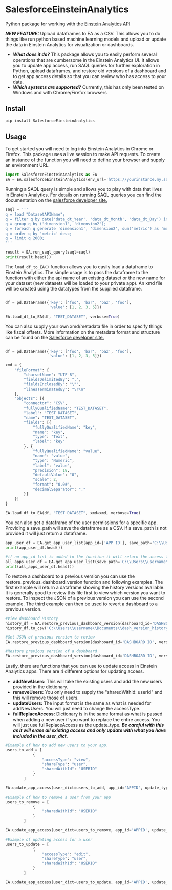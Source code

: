 # SalesforceEinsteinAnalytics #

Python package for working with the [Einstein Analytics API](https://developer.salesforce.com/docs/atlas.en-us.bi_dev_guide_rest.meta/bi_dev_guide_rest/bi_rest_overview.htm)

***NEW FEATURE:*** Upload dataframes to EA as a CSV.  This allows you to do things like run python based machine learning models and upload or update the data in Einstein Analytics for visualization or dashboards.

* ***What does it do?*** This package allows you to easily perform several operations that are cumbersome in the Einstein Analytics UI.  It allows you to update app access, run SAQL queries for further exploration in Python, upload dataframes, and restore old versions of a dashboard and to get app access details so that you can review who has access to your data.
* ***Which systems are supported?*** Currently, this has only been tested on Windows and with Chrome/Firefox browsers


## Install ##
```bash
pip install SalesforceEinsteinAnalytics
```

## Usage ##

To get started you will need to log into Einstein Analytics in Chrome or Firefox.  This package uses a live session to make API requests.  To create an instance of the function you will need to define your browser and supply an environment URL.
```python
import SalesforceEinsteinAnalytics as EA
EA = EA.salesforceEinsteinAnalytics(env_url='https://yourinstance.my.salesforce.com', browser='chrome')
```
  
  
Running a SAQL query is simple and allows you to play with data that lives in Einstein Analytics.
For details on running SAQL queries you can find the documentation on the [salesforce developer site.](https://developer.salesforce.com/docs/atlas.en-us.bi_dev_guide_saql.meta/bi_dev_guide_saql/)
```python
saql = '''
q = load "DatasetAPIName";
q = filter q by date('data_dt_Year', 'data_dt_Month', 'data_dt_Day') in ["current month".."current month"];
q = group q by ('dimension1', 'dimension2');
q = foreach q generate 'dimension1', 'dimension2', sum('metric') as 'metric', unique('id') as 'id_count';
q = order q by 'metric' desc;
q = limit q 2000;
'''

result = EA.run_saql_query(saql=saql)
print(result.head())
```
  
The ```load_df_to_EA()``` function allows you to easily load a dataframe to Einstein Analytics.  The simple usage is to pass the dataframe to the function with either the api name of an existing dataset or the new name for your dataset (new datasets will be loaded to your private app). An xmd file will be created using the datatypes from the supplied dataframe. 
```python

df = pd.DataFrame({'key': ['foo', 'bar', 'baz', 'foo'],
                   'value': [1, 2, 3, 5]})

EA.load_df_to_EA(df, "TEST_DATASET", verbose=True)
```
You can also supply your own xmd/metadata file in order to specify things like fiscal offsets.  More information on the metadata format and structure can be found on the [Salesforce developer site.](https://developer.salesforce.com/docs/atlas.en-us.bi_dev_guide_ext_data_format.meta/bi_dev_guide_ext_data_format/bi_ext_data_schema_overview.htm)
```python

df = pd.DataFrame({'key': ['foo', 'bar', 'baz', 'foo'],
                   'value': [1, 2, 3, 5]})

xmd = {
	"fileFormat": {
		"charsetName": "UTF-8",
		"fieldsDelimitedBy": ",",
		"fieldsEnclosedBy": "\"",
		"linesTerminatedBy": "\r\n"
	},
	"objects": [{
		"connector": "CSV",
		"fullyQualifiedName": "TEST_DATASET",
		"label": "TEST_DATASET",
		"name": "TEST_DATASET",
		"fields": [{
			"fullyQualifiedName": "key",
			"name": "key",
			"type": "Text",
			"label": "key"
		}, {
			"fullyQualifiedName": "value",
			"name": "value",
			"type": "Numeric",
			"label": "value",
			"precision": 18,
			"defaultValue": "0",
			"scale": 2,
			"format": "0.0#",
			"decimalSeparator": "."
		}]
	}]
}

EA.load_df_to_EA(df, "TEST_DATASET", xmd=xmd, verbose=True)
```
  
  
You can also get a dataframe of the user permissions for a specific app.  Providing a save_path will save the dataframe as a CSV.  If a save_path is not provided it will just return a dataframe.
```python
app_user_df = EA.get_app_user_list(app_id=['APP ID'], save_path='C:\\Users\\username\\Documents\\App_User_List.csv')
print(app_user_df.head())

#if no app_id list is added to the function it will return the access list for all apps.
all_apps_user_df = EA.get_app_user_list(save_path='C:\\Users\\username\\Documents\\All_Apps_User_List.csv')
print(all_apps_user_df.head())
```
  
  
To restore a dashboard to a previous version you can use the restore_previous_dashboard_version function and following examples.  The first example will return a dataframe showing the history versions available.  It is generally good to review this file first to view which version you want to restore.  To inspect the JSON of a previous version you can use the second example.  The third example can then be used to revert a dashboard to a previous version.
```python
#View dashboard History
history_df = EA.restore_previous_dashboard_version(dashboard_id='DASHBOARD ID')
history_df.to_csv('C:\\Users\\username\\Documents\\dash_version_history.csv', index=False)

#Get JSON of previous version to review
EA.restore_previous_dashboard_version(dashboard_id='DASHBOARD ID', version_num=1, save_json_path='C:\\Users\\username\\Documents\\jsonFile.json')

#Restore previous version of a dashboard
EA.restore_previous_dashboard_version(dashboard_id='DASHBOARD ID', version_num=1)
```
  
  
Lastly, there are functions that you can use to update access in Einstein Analytics apps.  There are 4 different options for updating access.

* **addNewUsers:** This will take the existing users and add the new users provided in the dictionary.
* **removeUsers:** You only need to supply the "sharedWithId: userId" and this will remove those of users.
* **updateUsers:** The input format is the same as what is needed for addNewUsers.  You will just need to change the accessType.
* **fullReplaceAccess:** Dictionary is in the same format as what is passed when adding a new user if you want to replace the entire access.  You will just use fullReplaceAccess as the update_type. ***Be careful with this as it will erase all existing access and only update with what you have included in the user_dict.***

```python
#Example of how to add new users to your app.  
users_to_add = [
			{
				"accessType": "view",
				"shareType": "user",
				"sharedWithId": "USERID"
			}
		]

EA.update_app_access(user_dict=users_to_add, app_id='APPID', update_type='addNewUsers')

#Example of how to remove a user from your app
users_to_remove = [
			{
				"sharedWithId": "USERID"
			}
		]

EA.update_app_access(user_dict=users_to_remove, app_id='APPID', update_type='removeUsers')

#Example of updating access for a user
users_to_update = [
			{
				"accessType": "edit",
				"shareType": "user",
				"sharedWithId": "USERID"
			}
		]

EA.update_app_access(user_dict=users_to_update, app_id='APPID', update_type='updateUsers')
```

